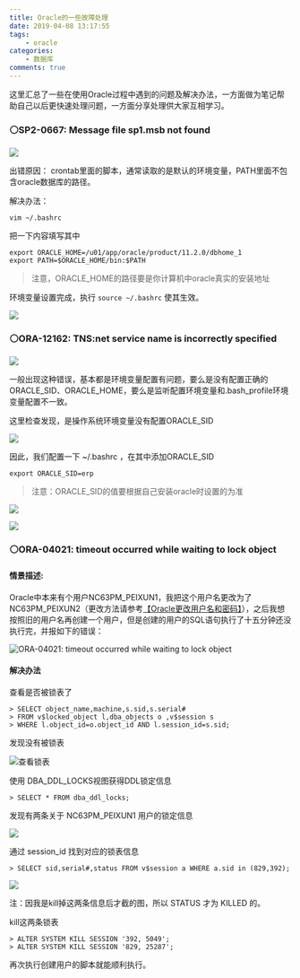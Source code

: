 ```yaml
---
title: Oracle的一些故障处理
date: 2019-04-08 13:17:55
tags:
	- oracle
categories:
	- 数据库
comments: true
---
```


这里汇总了一些在使用Oracle过程中遇到的问题及解决办法，一方面做为笔记帮助自己以后更快速处理问题，一方面分享处理供大家互相学习。

<!-- more -->

### ⚪SP2-0667: Message file sp1<lang>.msb not found

![](TIM20190408103118.png)

出错原因：
crontab里面的脚本，通常读取的是默认的环境变量，PATH里面不包含oracle数据库的路径。

解决办法：
```
vim ~/.bashrc
```

把一下内容填写其中

```
export ORACLE_HOME=/u01/app/oracle/product/11.2.0/dbhome_1
export PATH=$ORACLE_HOME/bin:$PATH
```

> 注意，ORACLE_HOME的路径要是你计算机中oracle真实的安装地址

环境变量设置完成，执行 `source ~/.bashrc` 使其生效。

![](TIM20190408122029.png)

### ⚪ORA-12162: TNS:net service name is incorrectly specified

![](TIM20190408121707.png)

一般出现这种错误，基本都是环境变量配置有问题，要么是没有配置正确的ORACLE_SID、ORACLE_HOME，要么是监听配置环境变量和.bash_profile环境变量配置不一致。

这里检查发现，是操作系统环境变量没有配置ORACLE_SID

![](TIM20190408122343.png)

因此，我们配置一下 ~/.bashrc ，在其中添加ORACLE_SID

```
export ORACLE_SID=erp
```

> 注意：ORACLE_SID的值要根据自己安装oracle时设置的为准

![](TIM20190408122811.png)

![](TIM20190408122556.png)


### ⚪ORA-04021: timeout occurred while waiting to lock object

#### 情景描述:

Oracle中本来有个用户NC63PM_PEIXUN1，我把这个用户名更改为了NC63PM_PEIXUN2（更改方法请参考[【Oracle更改用户名和密码】](/2019/04/19/Oracle更改用户名和密码)），之后我想按照旧的用户名再创建一个用户，但是创建的用户的SQL语句执行了十五分钟还没执行完，并报如下的错误：

![ORA-04021: timeout occurred while waiting to lock object](TIM20190420145348.png)

#### 解决办法

查看是否被锁表了

```
> SELECT object_name,machine,s.sid,s.serial#
> FROM v$locked_object l,dba_objects o ,v$session s
> WHERE l.object_id=o.object_id AND l.session_id=s.sid;
```

发现没有被锁表

![查看锁表](TIM20190420145700.png)

使用 DBA_DDL_LOCKS视图获得DDL锁定信息

```
> SELECT * FROM dba_ddl_locks;
```

发现有两条关于 NC63PM_PEIXUN1 用户的锁定信息

![](TIM20190420150236.png)

通过 session_id 找到对应的锁表信息

```
> SELECT sid,serial#,status FROM v$session a WHERE a.sid in (829,392);
```

![](TIM20190420150455.png)

注：因我是kill掉这两条信息后才截的图，所以 STATUS 才为 KILLED 的。

kill这两条锁表

```
> ALTER SYSTEM KILL SESSION '392, 5049';
> ALTER SYSTEM KILL SESSION '829, 25287';
```

再次执行创建用户的脚本就能顺利执行。

